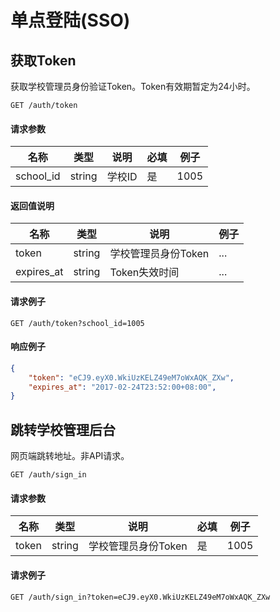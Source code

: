 # 单点登陆(SSO)

## 获取Token

获取学校管理员身份验证Token。Token有效期暂定为24小时。

```
GET /auth/token
```

#### 请求参数

| 名称 | 类型 | 说明 | 必填 | 例子 |
| -- | -- | -- | -- | -- |
| school_id | string | 学校ID | 是 | 1005 |

#### 返回值说明

| 名称 | 类型 | 说明 | 例子 |
| -- | -- | -- | -- |
| token | string | 学校管理员身份Token | ... |
| expires_at | string | Token失效时间 | ... |

#### 请求例子

```
GET /auth/token?school_id=1005
```

#### 响应例子

```json
{
    "token": "eCJ9.eyX0.WkiUzKELZ49eM7oWxAQK_ZXw",
    "expires_at": "2017-02-24T23:52:00+08:00",
}
```

## 跳转学校管理后台

网页端跳转地址。非API请求。

```
GET /auth/sign_in
```

#### 请求参数

| 名称 | 类型 | 说明 | 必填 | 例子 |
| -- | -- | -- | -- | -- |
| token | string | 学校管理员身份Token | 是 | 1005 |

#### 请求例子

```
GET /auth/sign_in?token=eCJ9.eyX0.WkiUzKELZ49eM7oWxAQK_ZXw
```